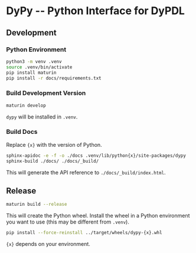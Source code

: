 # DyPy -- Python Interface for DyPDL

## Development

### Python Environment
```bash
python3 -m venv .venv 
source .venv/bin/activate
pip install maturin
pip install -r docs/requirements.txt
```

### Build Development Version
```bash
maturin develop
```
`dypy` will be installed in `.venv`.

### Build Docs
Replace `{x}` with the version of Python.

```bash
sphinx-apidoc -e -f -o ./docs .venv/lib/python{x}/site-packages/dypy
sphinx-build ./docs/ ./docs/_build/
```

This will generate the API reference to `./docs/_build/index.html`.

## Release
```bash
maturin build --release
```

This will create the Python wheel. Install the wheel in a Python environment you want to use (this may be different from `.venv`).

```bash
pip install --force-reinstall ../target/wheels/dypy-{x}.whl
```

`{x}` depends on your environment.


